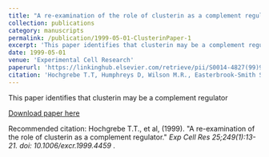 ```yaml
---
title: "A re-examination of the role of clusterin as a complement regulator"
collection: publications
category: manuscripts
permalink: /publication/1999-05-01-ClusterinPaper-1
excerpt: 'This paper identifies that clusterin may be a complement regulator.'
date: 1999-05-01
venue: 'Experimental Cell Research'
paperurl: 'https://linkinghub.elsevier.com/retrieve/pii/S0014-4827(99)94459-2'
citation: 'Hochgrebe T.T, Humphreys D, Wilson M.R., Easterbrook-Smith S.B., (1999). &quot;Paper Title Number 1.&quot; <i>Exp Cell Res 25;249(1):13-21</i>. doi: 10.1006/excr.1999.4459.'
---
```

This paper identifies that clusterin may be a complement regulator 

[Download paper here](https://linkinghub.elsevier.com/retrieve/pii/S0014-4827(99)94459-2)

Recommended citation: Hochgrebe T.T., et al, (1999). "A re-examination of the role of clusterin as a complement regulator." <i>Exp Cell Res 25;249(1):13-21.
doi: 10.1006/excr.1999.4459 </i>.

